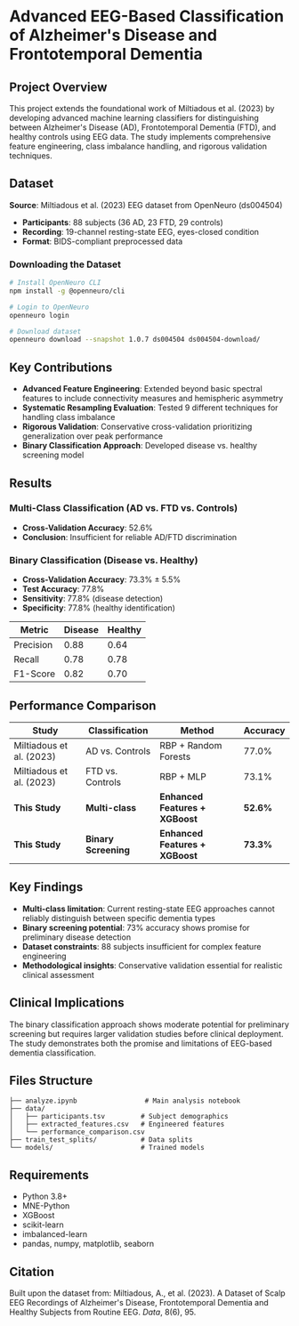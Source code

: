 # Advanced EEG-Based Classification of Alzheimer's Disease and Frontotemporal Dementia

## Project Overview

This project extends the foundational work of Miltiadous et al. (2023) by developing advanced machine learning classifiers for distinguishing between Alzheimer's Disease (AD), Frontotemporal Dementia (FTD), and healthy controls using EEG data. The study implements comprehensive feature engineering, class imbalance handling, and rigorous validation techniques.

## Dataset

**Source**: Miltiadous et al. (2023) EEG dataset from OpenNeuro (ds004504)
- **Participants**: 88 subjects (36 AD, 23 FTD, 29 controls)
- **Recording**: 19-channel resting-state EEG, eyes-closed condition
- **Format**: BIDS-compliant preprocessed data

### Downloading the Dataset

```bash
# Install OpenNeuro CLI
npm install -g @openneuro/cli

# Login to OpenNeuro
openneuro login

# Download dataset
openneuro download --snapshot 1.0.7 ds004504 ds004504-download/
```

## Key Contributions

- **Advanced Feature Engineering**: Extended beyond basic spectral features to include connectivity measures and hemispheric asymmetry
- **Systematic Resampling Evaluation**: Tested 9 different techniques for handling class imbalance
- **Rigorous Validation**: Conservative cross-validation prioritizing generalization over peak performance
- **Binary Classification Approach**: Developed disease vs. healthy screening model

## Results

### Multi-Class Classification (AD vs. FTD vs. Controls)
- **Cross-Validation Accuracy**: 52.6%
- **Conclusion**: Insufficient for reliable AD/FTD discrimination

### Binary Classification (Disease vs. Healthy)
- **Cross-Validation Accuracy**: 73.3% ± 5.5%
- **Test Accuracy**: 77.8%
- **Sensitivity**: 77.8% (disease detection)
- **Specificity**: 77.8% (healthy identification)

| Metric | Disease | Healthy |
|--------|---------|---------|
| Precision | 0.88 | 0.64 |
| Recall | 0.78 | 0.78 |
| F1-Score | 0.82 | 0.70 |

## Performance Comparison

| Study | Classification | Method | Accuracy |
|-------|---------------|--------|----------|
| Miltiadous et al. (2023) | AD vs. Controls | RBP + Random Forests | 77.0% |
| Miltiadous et al. (2023) | FTD vs. Controls | RBP + MLP | 73.1% |
| **This Study** | **Multi-class** | **Enhanced Features + XGBoost** | **52.6%** |
| **This Study** | **Binary Screening** | **Enhanced Features + XGBoost** | **73.3%** |

## Key Findings

- **Multi-class limitation**: Current resting-state EEG approaches cannot reliably distinguish between specific dementia types
- **Binary screening potential**: 73% accuracy shows promise for preliminary disease detection
- **Dataset constraints**: 88 subjects insufficient for complex feature engineering
- **Methodological insights**: Conservative validation essential for realistic clinical assessment

## Clinical Implications

The binary classification approach shows moderate potential for preliminary screening but requires larger validation studies before clinical deployment. The study demonstrates both the promise and limitations of EEG-based dementia classification.

## Files Structure

```
├── analyze.ipynb                 # Main analysis notebook
├── data/
│   ├── participants.tsv         # Subject demographics
│   ├── extracted_features.csv   # Engineered features
│   └── performance_comparison.csv
├── train_test_splits/           # Data splits
└── models/                      # Trained models
```

## Requirements

- Python 3.8+
- MNE-Python
- XGBoost
- scikit-learn
- imbalanced-learn
- pandas, numpy, matplotlib, seaborn

## Citation

Built upon the dataset from:
Miltiadous, A., et al. (2023). A Dataset of Scalp EEG Recordings of Alzheimer's Disease, Frontotemporal Dementia and Healthy Subjects from Routine EEG. *Data*, 8(6), 95.
